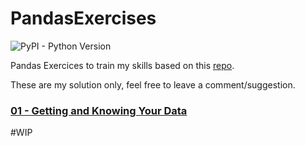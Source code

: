 # PandasExercises
![PyPI - Python Version](https://img.shields.io/pypi/pyversions/Pandas)

Pandas Exercices to train my skills based on this [repo](https://github.com/guipsamora/pandas_exercises).

These are my solution only, feel free to leave a comment/suggestion.


### [01 - Getting and Knowing Your Data](https://github.com/AkiraG/PandasExercises/tree/main/01%20Getting%20%26%20Knowing%20Your%20Data)


#WIP
